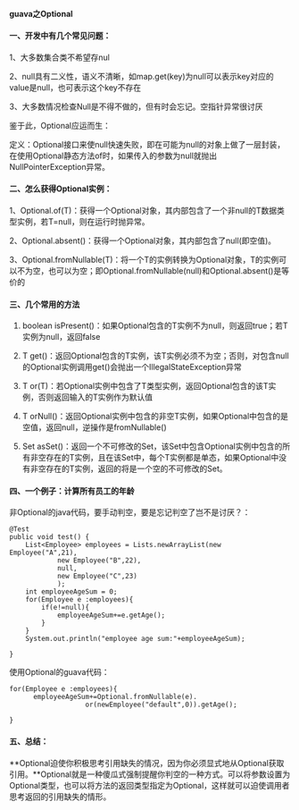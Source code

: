 #### guava之Optional
#### 一、开发中有几个常见问题：

1、大多数集合类不希望存nul

2、null具有二义性，语义不清晰，如map.get(key)为null可以表示key对应的value是null，也可表示这个key不存在

3、大多数情况检查Null是不得不做的，但有时会忘记。空指针异常很讨厌

鉴于此，Optional应运而生：

定义：Optional接口来使null快速失败，即在可能为null的对象上做了一层封装，在使用Optional静态方法of时，如果传入的参数为null就抛出NullPointerException异常。

#### 二、怎么获得Optional实例：

1、Optional.of(T)：获得一个Optional对象，其内部包含了一个非null的T数据类型实例，若T=null，则在运行时抛异常。

2、Optional.absent()：获得一个Optional对象，其内部包含了null(即空值)。

3、Optional.fromNullable(T)：将一个T的实例转换为Optional对象，T的实例可以不为空，也可以为空；即Optional.fromNullable(null)和Optional.absent()是等价的

#### 三、几个常用的方法

1. boolean isPresent()：如果Optional包含的T实例不为null，则返回true；若T实例为null，返回false

2. T get()：返回Optional包含的T实例，该T实例必须不为空；否则，对包含null的Optional实例调用get()会抛出一个IllegalStateException异常

3. T or(T)：若Optional实例中包含了T类型实例，返回Optional包含的该T实例，否则返回输入的T实例作为默认值

4. T orNull()：返回Optional实例中包含的非空T实例，如果Optional中包含的是空值，返回null，逆操作是fromNullable()

5. Set asSet()：返回一个不可修改的Set，该Set中包含Optional实例中包含的所有非空存在的T实例，且在该Set中，每个T实例都是单态，如果Optional中没有非空存在的T实例，返回的将是一个空的不可修改的Set。

####  四、一个例子：计算所有员工的年龄

非Optional的java代码，要手动判空，要是忘记判空了岂不是讨厌？：

    @Test
    public void test() {
        List<Employee> employees = Lists.newArrayList(new Employee("A",21),
                new Employee("B",22),
                null,
                new Employee("C",23)
                );
        int employeeAgeSum = 0;
        for(Employee e :employees){
            if(e!=null){
                employeeAgeSum+=e.getAge();
            }
        }
        System.out.println("employee age sum:"+employeeAgeSum);
    
    }
使用Optional的guava代码：

    for(Employee e :employees){
          employeeAgeSum+=Optional.fromNullable(e).
                       or(newEmployee("default",0)).getAge();
    
    }
#### 五、总结：

**Optional迫使你积极思考引用缺失的情况，因为你必须显式地从Optional获取引用。**Optional就是一种傻瓜式强制提醒你判空的一种方式。可以将参数设置为Optional类型，也可以将方法的返回类型指定为Optional，这样就可以迫使调用者思考返回的引用缺失的情形。

